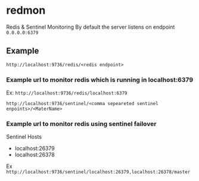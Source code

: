 # redmon
Redis & Sentinel  Monitoring
By default the server listens on endpoint `0.0.0.0:6379`

## Example

`http://localhost:9736/redis/<redis endpoint>`
### Example url to monitor redis which is running in localhost:6379
Ex:
`http://localhost:9736/redis/localhost:6379`

`http://localhost:9736/sentinel/<comma sepeareted sentinel enpoints>/<MaterName>`

### Example url to monitor redis using sentinel failover
Sentinel Hosts
* localhost:26379
* localhost:26378

Ex
`http://localhost:9736/sentinel/localhost:26379,localhost:26378/master`


